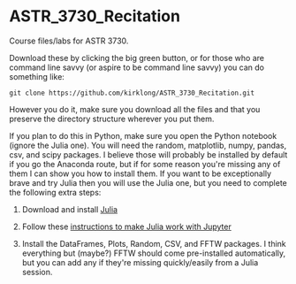 # ASTR_3730_Recitation
Course files/labs for ASTR 3730.

Download these by clicking the big green button, or for those who are command line savvy (or aspire to be command line savvy) you can do something like:

`git clone https://github.com/kirklong/ASTR_3730_Recitation.git`

However you do it, make sure you download all the files and that you preserve the directory structure wherever you put them. 

If you plan to do this in Python, make sure you open the Python notebook (ignore the Julia one). You will need the random, matplotlib, numpy, pandas, csv, and scipy packages. I believe those will probably be installed by default if you go the Anaconda route, but if for some reason you're missing any of them I can show you how to install them. If you want to be exceptionally brave and try Julia then you will use the Julia one, but you need to complete the following extra steps:

1. Download and install [Julia](https://julialang.org/downloads/)

2. Follow these [instructions to make Julia work with Jupyter](https://datatofish.com/add-julia-to-jupyter/)

3. Install the DataFrames, Plots, Random, CSV, and FFTW packages. I think everything but (maybe?) FFTW should come pre-installed automatically, but you can add any if they're missing quickly/easily from a Julia session. 
